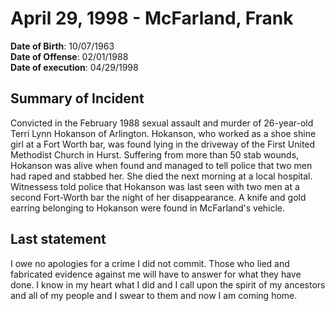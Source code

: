 # April 29, 1998 - McFarland, Frank

**Date of Birth**: 10/07/1963<br/>
**Date of Offense**: 02/01/1988<br/>
**Date of execution**: 04/29/1998<br/>

## Summary of Incident
Convicted in the February 1988 sexual assault and murder of 26-year-old Terri Lynn Hokanson of Arlington. Hokanson, who worked as a shoe shine girl at a Fort Worth bar, was found lying in the driveway of the First United Methodist Church in Hurst. Suffering from more than 50 stab wounds, Hokanson was alive when found and managed to tell police that two men had raped and stabbed her. She died the next morning at a local hospital. Witnessess told police that Hokanson was last seen with two men at a second Fort-Worth bar the night of her disappearance. A knife and gold earring belonging to Hokanson were found in McFarland's vehicle.

## Last statement
I owe no apologies for a crime I did not commit. Those who lied and fabricated evidence against me will have to answer for what they have done. I know in my heart what I did and I call upon the spirit of my ancestors and all of my people and I swear to them and now I am coming home.